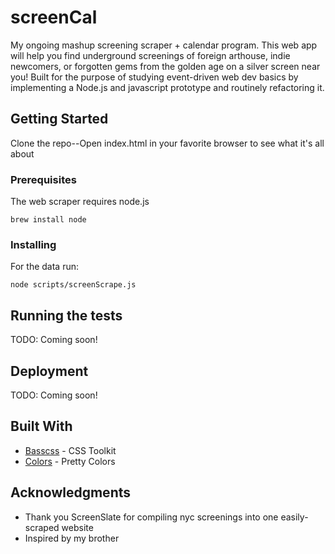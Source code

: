 # screenCal
My ongoing mashup screening scraper + calendar program. This web app will help you find underground screenings of foreign arthouse, indie newcomers, or forgotten gems from the golden age on a silver screen near you! Built for the purpose of studying event-driven web dev basics by implementing a Node.js and javascript prototype and routinely refactoring it.

## Getting Started

Clone the repo--Open index.html in your favorite browser to see what it's all about

### Prerequisites

The web scraper requires node.js

```
brew install node
```

### Installing

For the data run:

```
node scripts/screenScrape.js
```

## Running the tests

TODO: Coming soon!

## Deployment

TODO: Coming soon!

## Built With

* [Basscss](http://basscss.com/) - CSS Toolkit
* [Colors](https://clrs.cc/) - Pretty Colors

## Acknowledgments

* Thank you ScreenSlate for compiling nyc screenings into one easily-scraped website
* Inspired by my brother
